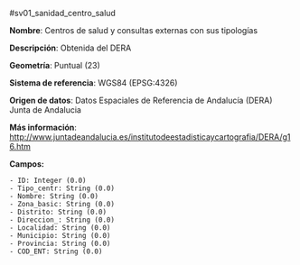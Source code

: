 #sv01_sanidad_centro_salud

**Nombre**: Centros de salud y consultas externas con sus tipologías

**Descripción**: Obtenida del DERA

**Geometría**: Puntual (23)

**Sistema de referencia**: WGS84 (EPSG:4326)

**Origen de datos**: Datos Espaciales de Referencia de Andalucía (DERA) Junta de Andalucia

**Más información**: http://www.juntadeandalucia.es/institutodeestadisticaycartografia/DERA/g16.htm

**Campos:**

    - ID: Integer (0.0)
    - Tipo_centr: String (0.0)
    - Nombre: String (0.0)
    - Zona_basic: String (0.0)
    - Distrito: String (0.0)
    - Direccion_: String (0.0)
    - Localidad: String (0.0)
    - Municipio: String (0.0)
    - Provincia: String (0.0)
    - COD_ENT: String (0.0)

